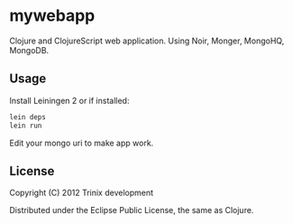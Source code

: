 # mywebapp

Clojure and ClojureScript web application. Using Noir, Monger, MongoHQ, MongoDB. 

## Usage

Install Leiningen 2 or if installed:

```bash
lein deps
lein run
```
Edit your mongo uri to make app work.

## License

Copyright (C) 2012 Trinix development

Distributed under the Eclipse Public License, the same as Clojure.

